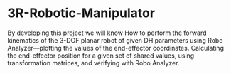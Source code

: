 # 3R-Robotic-Manipulator
By developing this project we will know How to perform the forward kinematics of the 3-DOF planar robot of given DH parameters using Robo Analyzer—plotting the values of the end-effector coordinates. Calculating the end-effector position for a given set of shared values, using transformation matrices, and verifying with Robo Analyzer.
